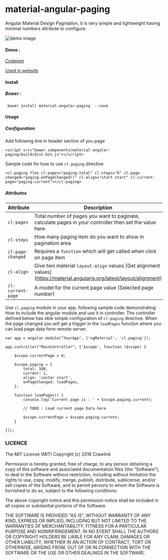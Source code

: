 # material-angular-paging
Angular Material Design Pagination, it is very simple and lightweight having minimal numbers attribute to configure.

![demo image](https://raw.githubusercontent.com/Crawlink/material-angular-paging/master/demo/paging-demo.png)

#### Demo :

[Codepen](http://codepen.io/crawlink/pen/qNbwpE)

[Used in website](http://topicson.com/search.html)


#### Install

##### Bower :

```
 bower install material-angular-paging  --save

```

#### Usage

##### Configuration


Add following line in header section of you page

```
<script src="bower_components/material-angular-paging/build/dist.min.js"></script>
```

Sample code for how to use `cl-paging` directive

```
<cl-paging flex cl-pages="paging.total" cl-steps="6" cl-page-changed="paging.onPageChanged()" cl-align="start start" cl-current-page="paging.current"></cl-paging>

```

##### Attributes
| Attribute | Description |
| ------------ | --------------- |
| `cl-pages` | Total number of pages you want to paginate, calculate pages in your controller then set the value here |
| `cl-steps` | How many paging item do you want to show in pagination area |
| `cl-page-changed` | Requires a `function` which will get called when click on page item |
| `cl-align` | Give two material `layout-align` values [Get alignment values] (https://material.angularjs.org/latest/layout/alignment) |
| `cl-current-page` | A model for the current page value (Selected page number) |

Use `cl.paging` module in your app, following sample code demonstrating How to include the angular module and use it in controller.
The controller defined below has oble simple configuration of `cl-paging` directive. When the page changed you will get a trigger in the `loadPages` function where you can load page data form remote server.

```
var app = angular.module("YourApp", ['ngMaterial', 'cl.paging']);

app.controller("MainController", ['$scope', function ($scope) {

    $scope.currentPage = 0;

    $scope.paging = {
        total: 100,
        current: 1,
        align: 'center start',
        onPageChanged: loadPages,
    };

    function loadPages() {
        console.log('Current page is : ' + $scope.paging.current);

        // TODO : Load current page Data here

        $scope.currentPage = $scope.paging.current;
    }

}]);
```

### LICENCE


The MIT License (MIT)
Copyright (c) 2016 Crawlink

Permission is hereby granted, free of charge, to any person obtaining a copy of this software and associated
documentation files (the "Software"), to deal in the Software without restriction, including without limitation
the rights to use, copy, modify, merge, publish, distribute, sublicense, and/or sell copies of the Software,
and to permit persons to whom the Software is furnished to do so, subject to the following conditions:

The above copyright notice and this permission notice shall be included in all copies or substantial portions
of the Software.

THE SOFTWARE IS PROVIDED "AS IS", WITHOUT WARRANTY OF ANY KIND, EXPRESS OR IMPLIED, INCLUDING BUT NOT LIMITED
TO THE WARRANTIES OF MERCHANTABILITY, FITNESS FOR A PARTICULAR PURPOSE AND NONINFRINGEMENT. IN NO EVENT SHALL
THE AUTHORS OR COPYRIGHT HOLDERS BE LIABLE FOR ANY CLAIM, DAMAGES OR OTHER LIABILITY, WHETHER IN AN ACTION OF
CONTRACT, TORT OR OTHERWISE, ARISING FROM, OUT OF OR IN CONNECTION WITH THE SOFTWARE OR THE USE OR OTHER DEALINGS
IN THE SOFTWARE.





